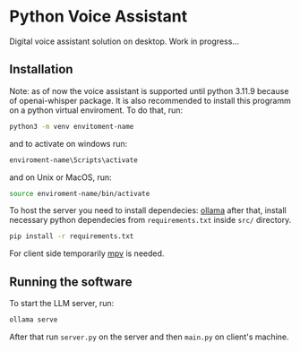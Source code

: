 # Python Voice Assistant
Digital voice assistant solution on desktop. Work in progress...

## Installation
Note: as of now the voice assistant is supported until python 3.11.9 because of openai-whisper package.
It is also recommended to install this programm on a python virtual enviroment. To do that, run:
```sh
python3 -m venv envitoment-name
```
and to activate on windows run:
```sh
enviroment-name\Scripts\activate
```
and on Unix or MacOS, run:
```sh
source enviroment-name/bin/activate
```

To host the server you need to install dependecies:
[ollama](https://ollama.com/download)
after that, install necessary python dependecies from `requirements.txt` inside `src/` directory.
```sh
pip install -r requirements.txt
```

For client side temporarily [mpv](https://mpv.io/) is needed.

## Running the software
To start the LLM server, run:
```sh
ollama serve
```
After that run `server.py` on the server and then `main.py` on client's machine.
